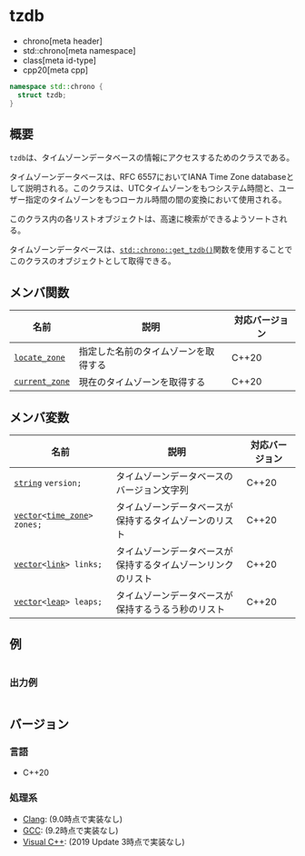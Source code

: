 # tzdb
* chrono[meta header]
* std::chrono[meta namespace]
* class[meta id-type]
* cpp20[meta cpp]

```cpp
namespace std::chrono {
  struct tzdb;
}
```

## 概要
`tzdb`は、タイムゾーンデータベースの情報にアクセスするためのクラスである。

タイムゾーンデータベースは、RFC 6557においてIANA Time Zone databaseとして説明される。このクラスは、UTCタイムゾーンをもつシステム時間と、ユーザー指定のタイムゾーンをもつローカル時間の間の変換において使用される。

このクラス内の各リストオブジェクトは、高速に検索ができるようソートされる。

タイムゾーンデータベースは、[`std::chrono::get_tzdb()`](get_tzdb.md.nolink)関数を使用することでこのクラスのオブジェクトとして取得できる。


## メンバ関数

| 名前 | 説明 | 対応バージョン |
|------|------|----------------|
| [`locate_zone`](tzdb/locate_zone.md.nolink)   | 指定した名前のタイムゾーンを取得する | C++20 |
| [`current_zone`](tzdb/current_zone.md) | 現在のタイムゾーンを取得する | C++20 |


## メンバ変数

| 名前 | 説明 | 対応バージョン |
|------|------|----------------|
| [`string`](/reference/string/basic_string.md) `version;` | タイムゾーンデータベースのバージョン文字列 | C++20 |
| [`vector`](/reference/vector/vector.md)`<`[`time_zone`](time_zone.md)`> zones;` | タイムゾーンデータベースが保持するタイムゾーンのリスト | C++20 |
| [`vector`](/reference/vector/vector.md)`<`[`link`](link.md.nolink)`> links;` | タイムゾーンデータベースが保持するタイムゾーンリンクのリスト | C++20 |
| [`vector`](/reference/vector/vector.md)`<`[`leap`](leap.md.nolink)`> leaps;` | タイムゾーンデータベースが保持するうるう秒のリスト | C++20 |


## 例
```cpp example
```


### 出力例
```
```

## バージョン
### 言語
- C++20

### 処理系
- [Clang](/implementation.md#clang): (9.0時点で実装なし)
- [GCC](/implementation.md#gcc): (9.2時点で実装なし)
- [Visual C++](/implementation.md#visual_cpp): (2019 Update 3時点で実装なし)

